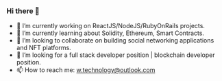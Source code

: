 ### Hi there 👋

- 🔭 I’m currently working on ReactJS/NodeJS/RubyOnRails projects.
- 🌱 I’m currently learning about Solidity, Ethereum, Smart Contracts.
- 👯 I’m looking to collaborate on building social networking applications and NFT platforms.
- 🤔 I’m looking for a full stack developer position | blockchain developer position.
- 📫 How to reach me: w.technology@outlook.com


